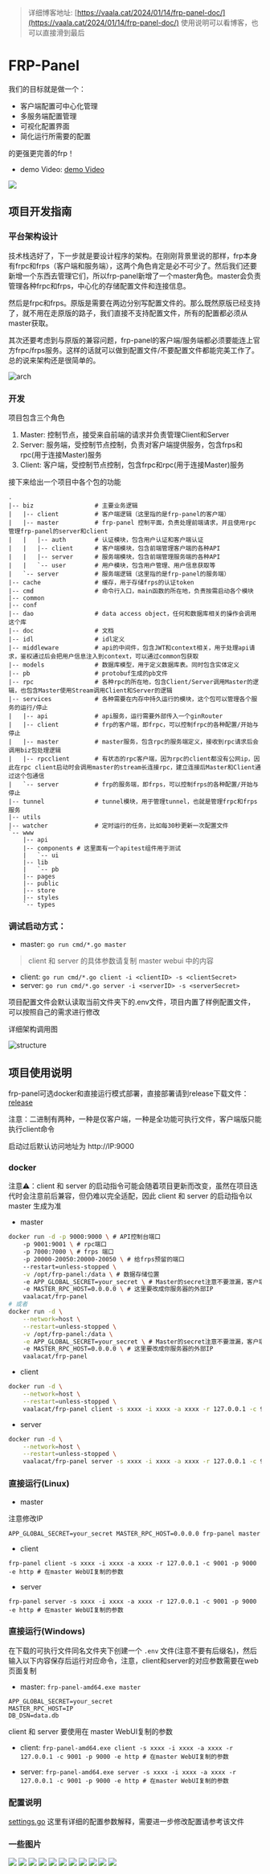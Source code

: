 > 详细博客地址: [https://vaala.cat/2024/01/14/frp-panel-doc/](https://vaala.cat/2024/01/14/frp-panel-doc/)
> 使用说明可以看博客，也可以直接滑到最后

# FRP-Panel

我们的目标就是做一个：   
- 客户端配置可中心化管理   
- 多服务端配置管理   
- 可视化配置界面   
- 简化运行所需要的配置   
   
的更强更完善的frp！

- demo Video: [demo Video](doc/frp-panel-demo.mp4)

![](./doc/frp-panel-demo.gif)

## 项目开发指南

### 平台架构设计   

技术栈选好了，下一步就是要设计程序的架构。在刚刚背景里说的那样，frp本身有frpc和frps（客户端和服务端），这两个角色肯定是必不可少了。然后我们还要新增一个东西去管理它们，所以frp-panel新增了一个master角色。master会负责管理各种frpc和frps，中心化的存储配置文件和连接信息。   

然后是frpc和frps。原版是需要在两边分别写配置文件的。那么既然原版已经支持了，就不用在走原版的路子，我们直接不支持配置文件，所有的配置都必须从master获取。   

其次还要考虑到与原版的兼容问题，frp-panel的客户端/服务端都必须要能连上官方frpc/frps服务。这样的话就可以做到配置文件/不要配置文件都能完美工作了。   
总的说来架构还是很简单的。

![arch](doc/arch.png)

### 开发

项目包含三个角色   
1. Master: 控制节点，接受来自前端的请求并负责管理Client和Server   
2. Server: 服务端，受控制节点控制，负责对客户端提供服务，包含frps和rpc(用于连接Master)服务   
3. Client: 客户端，受控制节点控制，包含frpc和rpc(用于连接Master)服务   
   
接下来给出一个项目中各个包的功能   
```
.
|-- biz                 # 主要业务逻辑
|   |-- client          # 客户端逻辑（这里指的是frp-panel的客户端）
|   |-- master          # frp-panel 控制平面，负责处理前端请求，并且使用rpc管理frp-panel的server和client
|   |   |-- auth        # 认证模块，包含用户认证和客户端认证
|   |   |-- client      # 客户端模块，包含前端管理客户端的各种API
|   |   |-- server      # 服务端模块，包含前端管理服务端的各种API
|   |   `-- user        # 用户模块，包含用户管理、用户信息获取等
|   `-- server          # 服务端逻辑（这里指的是frp-panel的服务端）
|-- cache               # 缓存，用于存储frps的认证token
|-- cmd                 # 命令行入口，main函数的所在地，负责按需启动各个模块
|-- common
|-- conf
|-- dao                 # data access object，任何和数据库相关的操作会调用这个库
|-- doc                 # 文档
|-- idl                 # idl定义
|-- middleware          # api的中间件，包含JWT和context相关，用于处理api请求，鉴权通过后会把用户信息注入到context，可以通过common包获取
|-- models              # 数据库模型，用于定义数据库表。同时包含实体定义
|-- pb                  # protobuf生成的pb文件
|-- rpc                 # 各种rpc的所在地，包含Client/Server调用Master的逻辑，也包含Master使用Stream调用Client和Server的逻辑
|-- services            # 各种需要在内存中持久运行的模块，这个包可以管理各个服务的运行/停止
|   |-- api             # api服务，运行需要外部传入一个ginRouter
|   |-- client          # frp的客户端，即frpc，可以控制frpc的各种配置/开始与停止
|   |-- master          # master服务，包含rpc的服务端定义，接收到rpc请求后会调用biz包处理逻辑
|   |-- rpcclient       # 有状态的rpc客户端，因为rpc的client都没有公网ip，因此在rpc client启动时会调用master的stream长连接rpc，建立连接后Master和Client通过这个包通信
|   `-- server          # frp的服务端，即frps，可以控制frps的各种配置/开始与停止
|-- tunnel              # tunnel模块，用于管理tunnel，也就是管理frpc和frps服务
|-- utils
|-- watcher             # 定时运行的任务，比如每30秒更新一次配置文件
`-- www
    |-- api
    |-- components # 这里面有一个apitest组件用于测试
    |   `-- ui
    |-- lib
    |   `-- pb
    |-- pages
    |-- public
    |-- store
    |-- styles
    `-- types

```

### 调试启动方式：

- master: `go run cmd/*.go master`
> client 和 server 的具体参数请复制 master webui 中的内容
- client: `go run cmd/*.go client -i <clientID> -s <clientSecret>`
- server: `go run cmd/*.go server -i <serverID> -s <serverSecret>`

项目配置文件会默认读取当前文件夹下的.env文件，项目内置了样例配置文件，可以按照自己的需求进行修改

详细架构调用图

![structure](doc/callvis.svg)

## 项目使用说明
frp-panel可选docker和直接运行模式部署，直接部署请到release下载文件：[release](https://github.com/VaalaCat/frp-panel/releases)

注意：二进制有两种，一种是仅客户端，一种是全功能可执行文件，客户端版只能执行client命令

启动过后默认访问地址为 http://IP:9000

### docker   

注意⚠️：client 和 server 的启动指令可能会随着项目更新而改变，虽然在项目迭代时会注意前后兼容，但仍难以完全适配，因此 client 和 server 的启动指令以 master 生成为准

- master   
   
```bash
docker run -d -p 9000:9000 \ # API控制台端口
	-p 9001:9001 \ # rpc端口
	-p 7000:7000 \ # frps 端口
	-p 20000-20050:20000-20050 \ # 给frps预留的端口
    --restart=unless-stopped \
	-v /opt/frp-panel:/data \ # 数据存储位置
	-e APP_GLOBAL_SECRET=your_secret \ # Master的secret注意不要泄漏，客户端和服务端的是通过Master生成的
	-e MASTER_RPC_HOST=0.0.0.0 \ # 这里要改成你服务器的外部IP
	vaalacat/frp-panel
# 或者
docker run -d \
	--network=host \
    --restart=unless-stopped \
	-v /opt/frp-panel:/data \
	-e APP_GLOBAL_SECRET=your_secret \ # Master的secret注意不要泄漏，客户端和服务端的是通过Master生成的
	-e MASTER_RPC_HOST=0.0.0.0 \ # 这里要改成你服务器的外部IP
	vaalacat/frp-panel
```
- client   
   
```bash
docker run -d \
	--network=host \
    --restart=unless-stopped \
	vaalacat/frp-panel client -s xxxx -i xxxx -a xxxx -r 127.0.0.1 -c 9001 -p 9000 -e http # 在master WebUI复制的参数
```
- server   
   
```bash
docker run -d \
	--network=host \
    --restart=unless-stopped \
	vaalacat/frp-panel server -s xxxx -i xxxx -a xxxx -r 127.0.0.1 -c 9001 -p 9000 -e http # 在master WebUI复制的参数
```

### 直接运行(Linux)
- master   

注意修改IP
```
APP_GLOBAL_SECRET=your_secret MASTER_RPC_HOST=0.0.0.0 frp-panel master
```
- client
   
```
frp-panel client -s xxxx -i xxxx -a xxxx -r 127.0.0.1 -c 9001 -p 9000 -e http # 在master WebUI复制的参数
```
- server
   
```
frp-panel server -s xxxx -i xxxx -a xxxx -r 127.0.0.1 -c 9001 -p 9000 -e http # 在master WebUI复制的参数
```
### 直接运行(Windows)
在下载的可执行文件同名文件夹下创建一个 `.env` 文件(注意不要有后缀名)，然后输入以下内容保存后运行对应命令，注意，client和server的对应参数需要在web页面复制

- master: `frp-panel-amd64.exe master`
```
APP_GLOBAL_SECRET=your_secret
MASTER_RPC_HOST=IP
DB_DSN=data.db
```

client 和 server 要使用在 master WebUI复制的参数

- client: `frp-panel-amd64.exe client -s xxxx -i xxxx -a xxxx -r 127.0.0.1 -c 9001 -p 9000 -e http # 在master WebUI复制的参数`

- server: `frp-panel-amd64.exe server -s xxxx -i xxxx -a xxxx -r 127.0.0.1 -c 9001 -p 9000 -e http # 在master WebUI复制的参数`

### 配置说明

[settings.go](conf/settings.go)
这里有详细的配置参数解释，需要进一步修改配置请参考该文件

### 一些图片

![](doc/platform_info.png)
![](doc/login.png)
![](doc/register.png)
![](doc/clients_menu.png)
![](doc/server_menu.png)
![](doc/create_client.png)
![](doc/create_server.png)
![](doc/edit_client.png)
![](doc/edit_client_adv.png)
![](doc/edit_server.png)
![](doc/edit_server_adv.png)